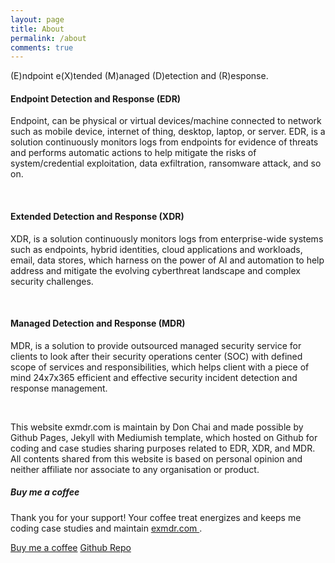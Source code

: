 ```yaml
---
layout: page
title: About
permalink: /about
comments: true
---
```


<div class="row justify-content-between">
<div class="col-md-8 pr-5">

<p>(E)ndpoint e(X)tended (M)anaged (D)etection and (R)esponse.</p>

<h4>Endpoint Detection and Response (EDR)</h4>
<p>Endpoint, can be physical or virtual devices/machine connected to network such as mobile device, internet of thing, desktop, laptop, or server. EDR, is a solution continuously monitors logs from endpoints for evidence of threats and performs automatic actions to help mitigate the risks of system/credential exploitation, data exfiltration, ransomware attack, and so on.</p>
<br>
<h4>Extended Detection and Response (XDR)</h4>
<p>XDR, is a solution continuously monitors logs from enterprise-wide systems such as endpoints, hybrid identities, cloud applications and workloads, email, data stores, which harness on the power of AI and automation to help address and mitigate the evolving cyberthreat landscape and complex security challenges.</p>
<br>
<h4>Managed Detection and Response (MDR)</h4>
<p>MDR, is a solution to provide outsourced managed security service for clients to look after their security operations center (SOC) with defined scope of services and responsibilities, which helps client with a piece of mind 24x7x365 efficient and effective security incident detection and response management.</p>
<br>
<p>This website exmdr.com is maintain by Don Chai and made possible by Github Pages, Jekyll with Mediumish template, which hosted on Github for coding and case studies sharing purposes related to EDR, XDR, and MDR. All contents shared from this website is based on personal opinion and neither affiliate nor associate to any organisation or product.</p>
</div>

<div class="col-md-4">

<div class="sticky-top sticky-top-80">
<h5>Buy me a coffee</h5>

<p>Thank you for your support! Your coffee treat energizes and keeps me coding case studies and maintain <a target="_blank" href="https://exmdr.com">exmdr.com <i class="fab fa-github"></i></a>.</p>

<a target="_blank" href="https://www.buymeacoffee.com/donchai" class="btn btn-danger">Buy me a coffee</a> <a target="_blank" href="https://github.com/exmdr" class="btn btn-warning">Github Repo</a>

</div>
</div>
</div>
